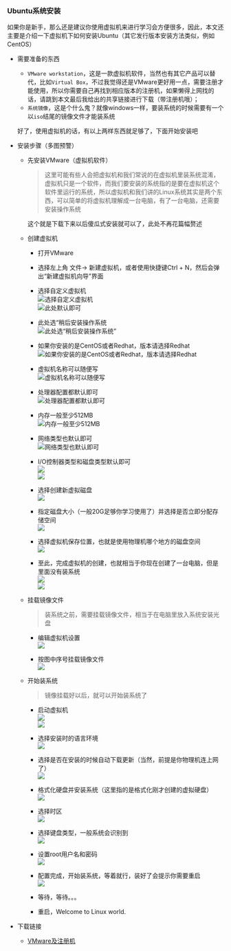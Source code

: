 ### Ubuntu系统安装

如果你是新手，那么还是建议你使用虚拟机来进行学习会方便很多，因此，本文还主要是介绍一下虚拟机下如何安装Ubuntu（其它发行版本安装方法类似，例如CentOS）

- 需要准备的东西
  - `VMware workstation`，这是一款虚拟机软件，当然也有其它产品可以替代，比如`Virtual Box`，不过我觉得还是VMware更好用一点，需要注册才能使用，所以你需要自己再找到相应版本的注册机，如果懒得上网找的话，请跳到本文最后我给出的共享链接进行下载（带注册机哦）； 
  - `系统镜像`，这是个什么鬼？就像windows一样，要装系统的时候需要有一个以`iso`结尾的镜像文件才能装系统 

  好了，使用虚拟机的话，有以上两样东西就足够了，下面开始安装吧

- 安装步骤（多图预警）
  - 先安装VMware（虚拟机软件） 

    > 这里可能有些人会把虚拟机和我们常说的在虚拟机里装系统混淆，虚拟机只是一个软件，而我们要安装的系统指的是要在虚拟机这个软件里运行的系统，所以虚拟机和我们讲的Linux系统其实是两个东西，可以简单的将虚拟机理解成一台电脑，有了一台电脑，还需要安装操作系统    

    这个就是下载下来以后傻瓜式安装就可以了，此处不再花篇幅赘述

  - 创建虚拟机
    - 打开VMware
    - 选择左上角 文件-> 新建虚拟机，或者使用快捷键Ctrl + N，然后会弹出“新建虚拟机向导”界面 

    - 选择自定义虚拟机  
    ![选择自定义虚拟机](./img/1/1.1-1.png)   
    ![此处默认即可](./img/1/1.1-2.png) 

    - 此处选“稍后安装操作系统  
    ![此处选“稍后安装操作系统”](./img/1/1.1-3.png) 

    - 如果你安装的是CentOS或者Redhat，版本请选择Redhat  
    ![如果你安装的是CentOS或者Redhat，版本请选择Redhat](./img/1/1.1-4.png) 

    - 虚拟机名称可以随便写  
    ![虚拟机名称可以随便写](./img/1/1.1-5.png) 

    - 处理器配置都默认即可  
    ![处理器配置都默认即可](./img/1/1.1-6.png) 

    - 内存一般至少512MB   
    ![内存一般至少512MB](./img/1/1.1-7.png) 

    - 网络类型也默认即可   
    ![网络类型也默认即可](./img/1/1.1-8.png) 

    - I/O控制器类型和磁盘类型默认即可   
    ![](./img/1/1.1-9.png)   
    ![](./img/1/1.1-10.png) 

    - 选择创建新虚拟磁盘   
    ![](./img/1/1.1-11.png) 

    - 指定磁盘大小（一般20G足够你学习使用了）并选择是否立即分配存储空间   
    ![](./img/1/1.1-12.png) 

    - 选择虚拟机保存位置，也就是使用物理机哪个地方的磁盘空间  
    ![](./img/1/1.1-13.png) 

    - 至此，完成虚拟机的创建，也就相当于你现在创建了一台电脑，但是里面没有装系统   
    ![](./img/1/1.1-14.png)   
    ![](./img/1/1.1-15.png)   

  - 挂载镜像文件  
    > 装系统之前，需要挂载镜像文件，相当于在电脑里放入系统安装光盘  
    - 编辑虚拟机设置  
    ![](./img/1/1.1-16.png)   

    - 按图中序号挂载镜像文件  
    ![](./img/1/1.1-17.png)   


  - 开始装系统  
    > 镜像挂载好以后，就可以开始装系统了  
    - 启动虚拟机  
    ![](./img/1/1.1-18.png)   
    ![](./img/1/1.1-19.png)   

    - 选择安装时的语言环境   
    ![](./img/1/1.1-20.png)   

    - 选择是否在安装的时候自动下载更新（当然，前提是你物理机连上网了）   
    ![](./img/1/1.1-21.png)   

    - 格式化硬盘并安装系统（这里指的是格式化刚才创建的虚拟硬盘）   
    ![](./img/1/1.1-22.png)   

    - 选择时区   
    ![](./img/1/1.1-23.png)   

    - 选择键盘类型，一般系统会识别到    
    ![](./img/1/1.1-24.png)   

    - 设置root用户名和密码   
    ![](./img/1/1.1-25.png)   

    - 配置完成，开始装系统，等着就行，装好了会提示你需要重启   
    ![](./img/1/1.1-26.png)   

    - 等待，等待。。。   
    - 重启，Welcome to Linux world.

- 下载链接
  - [VMware及注册机](http://pan.baidu.com/s/1qWBX7qc)